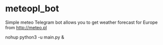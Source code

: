 # meteopl_bot
Simple meteo Telegram bot allows you to get weather forecast for Europe from http://meteo.pl

nohup python3 -u main.py &
